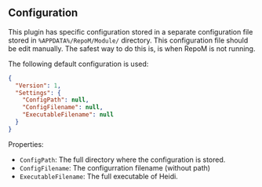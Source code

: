 ﻿## Configuration

This plugin has specific configuration stored in a separate configuration file stored in `%APPDATA%/RepoM/Module/` directory. This configuration file should be edit manually. The safest way to do this is, is when RepoM is not running.

The following default configuration is used:

```json
{
  "Version": 1,
  "Settings": {
    "ConfigPath": null,
    "ConfigFilename": null,
    "ExecutableFilename": null
  }
}
```

Properties:

- `ConfigPath`: The full directory where the configuration is stored.
- `ConfigFilename`: The configurration filename (without path)
- `ExecutableFilename`: The full executable of Heidi.
